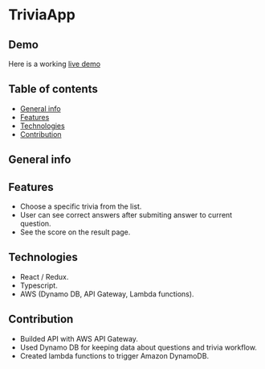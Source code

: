 # TriviaApp


## Demo
Here is a working <a href="#0">live demo</a>

## Table of contents
* [General info](#general-info)
* [Features](#features)
* [Technologies](#technologies)
* [Contribution](#contribution)

## General info

## Features
* Choose a specific trivia from the list.
* User can see correct answers after submiting answer to current question.
* See the score on the result page.

## Technologies

* React / Redux.
* Typescript.
* AWS (Dynamo DB, API Gateway, Lambda functions).

## Contribution

* Builded API with AWS API Gateway.
* Used Dynamo DB for keeping data about questions and trivia workflow.
* Created lambda functions to trigger Amazon DynamoDB. 

